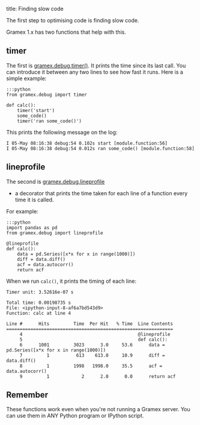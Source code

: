 title: Finding slow code

The first step to optimising code is finding slow code.

Gramex 1.x has two functions that help with this.

## timer

The first is [gramex.debug.timer()](https://learn.gramener.com/guide/debug/#timer).
It prints the time since its last call. You can introduce it between any two
lines to see how fast it runs. Here is a simple example:

    :::python
    from gramex.debug import timer

    def calc():
        timer('start')
        some_code()
        timer('ran some_code()')

This prints the following message on the log:
 
    I 05-May 08:16:38 debug:54 0.102s start [module.function:56]
    I 05-May 08:16:38 debug:54 0.012s ran some_code() [module.function:58]

## lineprofile

The second is [gramex.debug.lineprofile](https://learn.gramener.com/guide/debug/#line-profile)
- a decorator that prints the time taken for each line of a function every time it is called.

For example:
    
    :::python
    import pandas as pd
    from gramex.debug import lineprofile

    @lineprofile
    def calc():
        data = pd.Series([x*x for x in range(1000)])
        diff = data.diff()
        acf = data.autocorr()
        return acf

When we run `calc()`, it prints the timing of each line:

    Timer unit: 3.52616e-07 s

    Total time: 0.00198735 s
    File: <ipython-input-8-af6a7bd543d9>
    Function: calc at line 4

    Line #      Hits         Time  Per Hit   % Time  Line Contents
    ==============================================================
         4                                           @lineprofile
         5                                           def calc():
         6      1001         3023      3.0     53.6      data = pd.Series([x*x for x in range(1000)])
         7         1          613    613.0     10.9      diff = data.diff()
         8         1         1998   1998.0     35.5      acf = data.autocorr()
         9         1            2      2.0      0.0      return acf


## Remember

These functions work even when you're not running a Gramex server. You can use
them in ANY Python program or IPython script.

